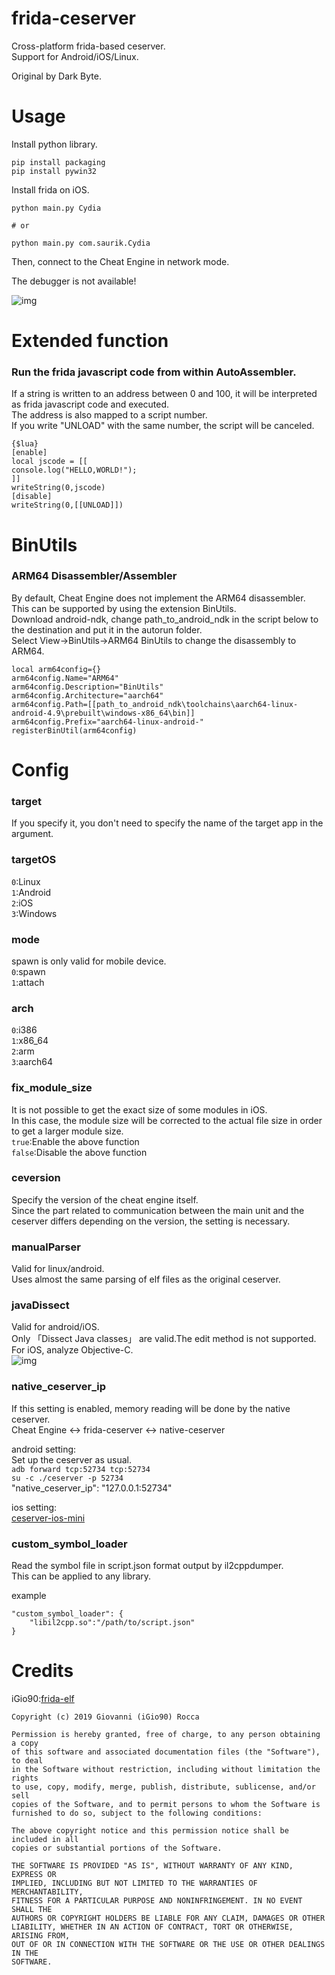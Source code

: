 # frida-ceserver

Cross-platform frida-based ceserver.  
Support for Android/iOS/Linux.

Original by Dark Byte.

# Usage

Install python library.

```
pip install packaging
pip install pywin32
```

Install frida on iOS.

```
python main.py Cydia

# or

python main.py com.saurik.Cydia
```

Then, connect to the Cheat Engine in network mode.

The debugger is not available!

![img](https://user-images.githubusercontent.com/56913432/120924433-baa86600-c70e-11eb-8794-ab5c28ec50b6.png)

# Extended function

### Run the frida javascript code from within AutoAssembler.

If a string is written to an address between 0 and 100, it will be interpreted as frida javascript code and executed.  
The address is also mapped to a script number.  
If you write "UNLOAD" with the same number, the script will be canceled.

```
{$lua}
[enable]
local jscode = [[
console.log("HELLO,WORLD!");
]]
writeString(0,jscode)
[disable]
writeString(0,[[UNLOAD]])
```

# BinUtils

### ARM64 Disassembler/Assembler

By default, Cheat Engine does not implement the ARM64 disassembler.  
This can be supported by using the extension BinUtils.  
Download android-ndk, change path_to_android_ndk in the script below to the destination and put it in the autorun folder.  
Select View->BinUtils->ARM64 BinUtils to change the disassembly to ARM64.

```
local arm64config={}
arm64config.Name="ARM64"
arm64config.Description="BinUtils"
arm64config.Architecture="aarch64"
arm64config.Path=[[path_to_android_ndk\toolchains\aarch64-linux-android-4.9\prebuilt\windows-x86_64\bin]]
arm64config.Prefix="aarch64-linux-android-"
registerBinUtil(arm64config)
```

# Config

### target

If you specify it, you don't need to specify the name of the target app in the argument.

### targetOS

`0`:Linux  
`1`:Android  
`2`:iOS  
`3`:Windows

### mode

spawn is only valid for mobile device.  
`0`:spawn  
`1`:attach

### arch

`0`:i386  
`1`:x86_64  
`2`:arm  
`3`:aarch64

### fix_module_size

It is not possible to get the exact size of some modules in iOS.  
In this case, the module size will be corrected to the actual file size in order to get a larger module size.  
`true`:Enable the above function  
`false`:Disable the above function

### ceversion

Specify the version of the cheat engine itself.  
Since the part related to communication between the main unit and the ceserver differs depending on the version, the setting is necessary.

### manualParser

Valid for linux/android.  
Uses almost the same parsing of elf files as the original ceserver.

### javaDissect

Valid for android/iOS.  
Only 「Dissect Java classes」 are valid.The edit method is not supported.  
For iOS, analyze Objective-C.  
![img](https://user-images.githubusercontent.com/96031346/148321374-ee8e51de-268a-468d-8b1e-ee17c7e6e4ca.png)

### native_ceserver_ip

If this setting is enabled, memory reading will be done by the native ceserver.  
Cheat Engine <-> frida-ceserver <-> native-ceserver

android setting:  
Set up the ceserver as usual.  
`adb forward tcp:52734 tcp:52734`  
`su -c ./ceserver -p 52734`  
"native_ceserver_ip": "127.0.0.1:52734"

ios setting:  
[ceserver-ios-mini](https://github.com/ds20211213/ceserver-ios-mini)

### custom_symbol_loader

Read the symbol file in script.json format output by il2cppdumper.  
This can be applied to any library.

example

```
"custom_symbol_loader": {
    "libil2cpp.so":"/path/to/script.json"
}
```

# Credits

iGio90:[frida-elf](https://github.com/iGio90/frida-elf)

```
Copyright (c) 2019 Giovanni (iGio90) Rocca

Permission is hereby granted, free of charge, to any person obtaining a copy
of this software and associated documentation files (the "Software"), to deal
in the Software without restriction, including without limitation the rights
to use, copy, modify, merge, publish, distribute, sublicense, and/or sell
copies of the Software, and to permit persons to whom the Software is
furnished to do so, subject to the following conditions:

The above copyright notice and this permission notice shall be included in all
copies or substantial portions of the Software.

THE SOFTWARE IS PROVIDED "AS IS", WITHOUT WARRANTY OF ANY KIND, EXPRESS OR
IMPLIED, INCLUDING BUT NOT LIMITED TO THE WARRANTIES OF MERCHANTABILITY,
FITNESS FOR A PARTICULAR PURPOSE AND NONINFRINGEMENT. IN NO EVENT SHALL THE
AUTHORS OR COPYRIGHT HOLDERS BE LIABLE FOR ANY CLAIM, DAMAGES OR OTHER
LIABILITY, WHETHER IN AN ACTION OF CONTRACT, TORT OR OTHERWISE, ARISING FROM,
OUT OF OR IN CONNECTION WITH THE SOFTWARE OR THE USE OR OTHER DEALINGS IN THE
SOFTWARE.
```
